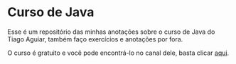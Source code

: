 # Curso de Java
Esse é um repositório das minhas anotações sobre o curso de Java do Tiago Aguiar, também faço exercícios e anotações por fora.

O curso é gratuito e você pode encontrá-lo no canal dele, basta clicar [aqui](https://www.youtube.com/@TiagoAguiar).
